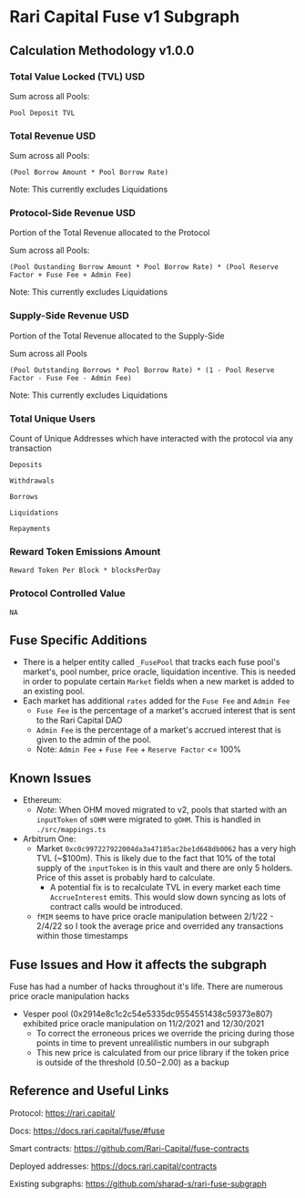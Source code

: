 # Rari Capital Fuse v1 Subgraph

## Calculation Methodology v1.0.0

### Total Value Locked (TVL) USD

Sum across all Pools:

`Pool Deposit TVL`

### Total Revenue USD

Sum across all Pools:

`(Pool Borrow Amount * Pool Borrow Rate)`

Note: This currently excludes Liquidations

### Protocol-Side Revenue USD

Portion of the Total Revenue allocated to the Protocol

Sum across all Pools:

`(Pool Oustanding Borrow Amount * Pool Borrow Rate) * (Pool Reserve Factor + Fuse Fee + Admin Fee)`

Note: This currently excludes Liquidations

### Supply-Side Revenue USD

Portion of the Total Revenue allocated to the Supply-Side

Sum across all Pools

`(Pool Outstanding Borrows * Pool Borrow Rate) * (1 - Pool Reserve Factor - Fuse Fee - Admin Fee)`

Note: This currently excludes Liquidations

### Total Unique Users

Count of Unique Addresses which have interacted with the protocol via any transaction

`Deposits`

`Withdrawals`

`Borrows`

`Liquidations`

`Repayments`

### Reward Token Emissions Amount

`Reward Token Per Block * blocksPerDay`

### Protocol Controlled Value

`NA`

## Fuse Specific Additions

- There is a helper entity called `_FusePool` that tracks each fuse pool's market's, pool number, price oracle, liquidation incentive. This is needed in order to populate certain `Market` fields when a new market is added to an existing pool.
- Each market has additional `rates` added for the `Fuse Fee` and `Admin Fee`
  - `Fuse Fee` is the percentage of a market's accrued interest that is sent to the Rari Capital DAO
  - `Admin Fee` is the percentage of a market's accrued interest that is given to the admin of the pool.
  - Note: `Admin Fee` + `Fuse Fee` + `Reserve Factor` <= 100%

## Known Issues

- Ethereum:
  - _Note_: When OHM moved migrated to v2, pools that started with an `inputToken` of `sOHM` were migrated to `gOHM`. This is handled in `./src/mappings.ts`
- Arbitrum One:
  - Market `0xc0c997227922004da3a47185ac2be1d648db0062` has a very high TVL (~$100m). This is likely due to the fact that 10% of the total supply of the `inputToken` is in this vault and there are only 5 holders. Price of this asset is probably hard to calculate.
    - A potential fix is to recalculate TVL in every market each time `AccrueInterest` emits. This would slow down syncing as lots of contract calls would be introduced.
  - `fMIM` seems to have price oracle manipulation between 2/1/22 - 2/4/22 so I took the average price and overrided any transactions within those timestamps

## Fuse Issues and How it affects the subgraph

Fuse has had a number of hacks throughout it's life. There are numerous price oracle manipulation hacks

- Vesper pool (0x2914e8c1c2c54e5335dc9554551438c59373e807) exhibited price oracle manipulation on 11/2/2021 and 12/30/2021
  - To correct the erroneous prices we override the pricing during those points in time to prevent unrealilistic numbers in our subgraph
  - This new price is calculated from our price library if the token price is outside of the threshold ($0.50-$2.00) as a backup

## Reference and Useful Links

Protocol: https://rari.capital/

Docs: https://docs.rari.capital/fuse/#fuse

Smart contracts: https://github.com/Rari-Capital/fuse-contracts

Deployed addresses: https://docs.rari.capital/contracts

Existing subgraphs: https://github.com/sharad-s/rari-fuse-subgraph
